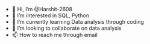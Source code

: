 - 👋 Hi, I’m @Harshit-2608
- 👀 I’m interested in SQL, Python
- 🌱 I’m currently learning Data analysis through coding
- 💞️ I’m looking to collaborate on data analysis
- 📫 How to reach me through email

<!---
Harshit-2608/Harshit-2608 is a ✨ special ✨ repository because its `README.md` (this file) appears on your GitHub profile.
You can click the Preview link to take a look at your changes.
--->

